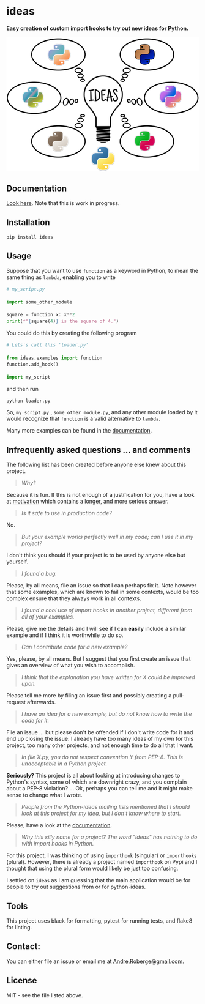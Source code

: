 # ideas

**Easy creation of custom import hooks to try out new ideas for Python.**

![ideas logo](ideas.png)


## Documentation

[Look here](https://aroberge.github.io/ideas/docs/html/).  Note that
this is work in progress.

## Installation

```
pip install ideas
```

## Usage

Suppose that you want to use `function` as a keyword in Python, to mean
the same thing as `lambda`, enabling you to write

```python
# my_script.py

import some_other_module

square = function x: x**2
print(f"{square(4)} is the square of 4.")
```

You could do this by creating the following program

```python
# Lets's call this 'loader.py'

from ideas.examples import function
function.add_hook()

import my_script
```

and then run

```
python loader.py
```

So, `my_script.py` , `some_other_module.py`, and any other module
loaded by it would recognize that `function` is a valid alternative to `lambda`.

Many more examples can be found in the [documentation](https://aroberge.github.io/ideas/docs/html/).

## Infrequently asked questions ... and comments

The following list has been created before anyone else knew about
this project.

> _Why?_

Because it is fun. If this is not enough of a justification for you, have a look at
[motivation](https://aroberge.github.io/ideas/docs/html/motivation.html)
which contains a longer, and more serious answer.

> _Is it safe to use in production code?_

No.

> _But your example works perfectly well in my code; can I use it in my
> project?_

I don't think you should if your project is to be used by anyone else
but yourself.

> _I found a bug._

Please, by all means, file an issue so that I can perhaps fix it. Note however
that some examples, which are known to fail in some contexts, would
be too complex ensure that they always work in all contexts.

> _I found a cool use of import hooks in another project, different from
> all of your examples._

Please, give me the details and I will see if I can **easily** include
a similar example and if I think it is worthwhile to do so.

> _Can I contribute code for a new example?_

Yes, please, by all means. But I suggest that you first create an issue that gives
an overview of what you wish to accomplish.

> _I think that the explanation you have written for X could be improved upon._

Please tell me more by filing an issue first and possibly creating a pull-request afterwards.

> _I have an idea for a new example, but do not know how to write the code for it._

File an issue ... but please don't be offended if I don't write code for it
and end up closing the issue: I already have too many ideas of my own
for this project, too many other projects, and not
enough time to do all that I want.

> _In file X.py, you do not respect convention Y from PEP-8. This is unacceptable
> in a Python project._

**Seriously?**  This project is all about looking at introducing changes
to Python's syntax, some of which are downright crazy, and you complain
about a PEP-8 violation? ...  Ok, perhaps you can tell me and it might
make sense to change what I wrote.

> _People from the Python-ideas mailing lists mentioned that I should look
> at this project for my idea, but I don't know where to start._

Please, have a look at the [documentation](https://aroberge.github.io/ideas/docs/html/).

> _Why this silly name for a project? The word "ideas" has nothing to do with
> import hooks in Python._

For this project, I was thinking of using `importhook` (singular) or
`importhooks` (plural). However, there is already a project named
`importhook` on Pypi and I thought that using the plural form would
likely be just too confusing.

I settled on `ideas` as I am guessing that the main application would be
for people to try out suggestions from or for python-ideas.


## Tools

This project uses black for formatting, pytest for running tests,
and flake8 for linting.

## Contact:

You can either file an issue or email me at <Andre.Roberge@gmail.com>.


## License

MIT - see the file listed above.
